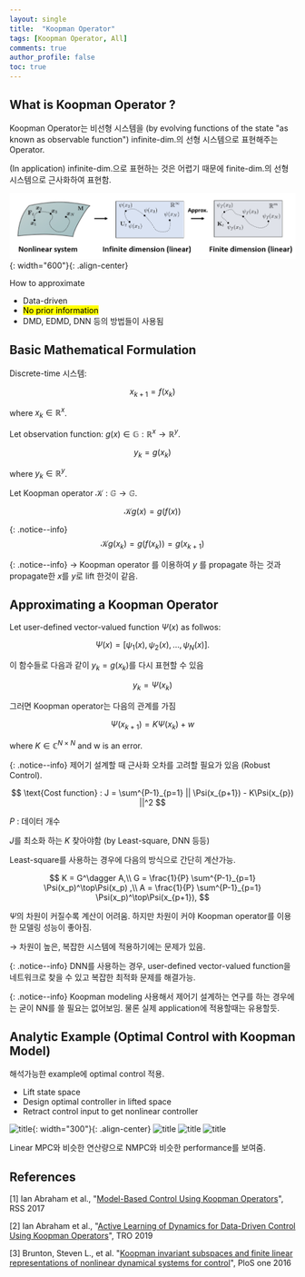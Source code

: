 ```yaml
---
layout: single
title:  "Koopman Operator"
tags: [Koopman Operator, All]
comments: true
author_profile: false
toc: true
---
```



## What is Koopman Operator ?

Koopman Operator는 비선형 시스템을 (by evolving functions of the state "as known as observable function") infinite-dim.의 선형 시스템으로 표현해주는 Operator.

(In application) infinite-dim.으로 표현하는 것은 어렵기 때문에 finite-dim.의 선형 시스템으로 근사화하여 표현함.

![title](/fig/koopman_concept.png){: width="600"}{: .align-center}

How to approximate
- Data-driven
- <mark>No prior information</mark>
- DMD, EDMD, DNN 등의 방법들이 사용됨

## Basic Mathematical Formulation

Discrete-time 시스템:

$$
x_{k+1} = f(x_k)
$$

where $x_k \in \mathbb{R}^x$.

Let observation function: $g(x) \in \mathbb{G} : \mathbb{R}^x \rightarrow \mathbb{R}^y$.

$$
y_k = g(x_k)
$$

where $y_k \in \mathbb{R}^y$.

Let Koopman operator $\mathcal K : \mathbb{G} \rightarrow \mathbb{G}$.

$$
  \mathcal{K}g (x) = g(f(x))
$$

{: .notice--info}
$$
  \mathcal{K}g (x_k) = g(f(x_k)) = g(x_{k+1})
$$

{: .notice--info}
&rarr; Koopman operator 를 이용하여 $y$ 를 propagate 하는 것과 propagate한 $x$를 $y$로 lift 한것이 같음.

## Approximating a Koopman Operator
Let user-defined vector-valued function $\Psi(x)$ as follwos:

$$
\Psi(x) = [\psi_1 (x), \psi_2 (x), \ldots, \psi_N (x)].
$$

이 함수들로 다음과 같이 $y_k = g(x_k)$를 다시 표현할 수 있음

$$
y_k = \Psi(x_k)
$$

그러면 Koopman operator는 다음의 관계를 가짐

$$
\Psi(x_{k+1}) = K\Psi(x_k) + w
$$

where $K\in \mathbb{C}^{N\times N}$ and w is an error.

{: .notice--info}
제어기 설계할 때 근사화 오차를 고려할 필요가 있음 (Robust Control).


$$
\text{Cost function} : J = \sum^{P-1}_{p=1} || \Psi(x_{p+1}) - K\Psi(x_{p}) ||^2
$$


$P$ : 데이터 개수

$J$를 최소화 하는 $K$ 찾아야함 (by Least-square, DNN 등등)

Least-square를 사용하는 경우에 다음의 방식으로 간단히 계산가능.

$$
K = G^\dagger A,\\
G = \frac{1}{P} \sum^{P-1}_{p=1} \Psi(x_p)^\top\Psi(x_p) ,\\
A = \frac{1}{P} \sum^{P-1}_{p=1} \Psi(x_p)^\top\Psi(x_{p+1}),
$$

$\Psi$의 차원이 커질수록 계산이 어려움. 하지만 차원이 커야 Koopman operator를 이용한 모델링 성능이 좋아짐. 

&rarr; 차원이 높은, 복잡한 시스템에 적용하기에는 문제가 있음.

{: .notice--info}
DNN를 사용하는 경우, user-defined vector-valued function을 네트워크로 찾을 수 있고 복잡한 최적화 문제를 해결가능. 


{: .notice--info}
Koopman modeling 사용해서 제어기 설계하는 연구를 하는 경우에는 굳이 NN를 쓸 필요는 없어보임. 물론 실제 application에 적용할때는 유용할듯.


<!-- ``` 
search: false
$$
\begin{bmatrix}
x_2\\
y_2\\
z_2  
\end{bmatrix}
= R \begin{bmatrix}
                  x_1\\
                  y_1\\
                  z_1  
                  \end{bmatrix}
$$
```

**Note:** `search: false` only works to exclude posts when using **Lunr** as a search provider. \overline{bel}(x_t) = \int_{x_{t-1}}p(x_t \mid x_{t-1}, u_{t}) bel(x_{t-1}) dx_{t-1}

{: .notice--info}

To exclude files when using **Algolia** as a search provider add an array to `algolia.files_to_exclude` in your `_config.yml`. For more configuration options be sure to check their [full documentation](https://community.algolia.com/jekyll-algolia/options.html).
$$
\overline{bel}(x_t) = \int_{x_{t-1}}p(x_t \mid x_{t-1}, u_{t}) bel(x_{t-1}) dx_{t-1}
$$


```yaml
algolia:
  # Exclude more files from indexing
  files_to_exclude:
    - index.html
    - index.md
    - excluded-file.html
    - _posts/2017-11-28-post-exclude-search.md
    - subdirectory/*.html
``` -->


## Analytic Example (Optimal Control with Koopman Model)
해석가능한 example에 optimal control 적용.
- Lift state space
- Design optimal controller in lifted space
- Retract control input to get nonlinear controller


![title](/fig/Koopman_Control.png){: width="300"}{: .align-center}
![title](/fig/KLQR.png)
![title](/fig/KMPC.png)
![title](/fig/KMPC_Compare.png)

Linear MPC와 비슷한 연산량으로 NMPC와 비슷한 performance를 보여줌.


## References
[1] Ian Abraham et al., "[Model-Based Control Using Koopman Operators](https://arxiv.org/pdf/1709.01568.pdf)", RSS 2017

[2] Ian Abraham et al., "[Active Learning of Dynamics for Data-Driven Control Using Koopman Operators](https://ieeexplore.ieee.org/abstract/document/8759089)", TRO 2019

[3] Brunton, Steven L., et al. "[Koopman invariant subspaces and finite linear representations of nonlinear dynamical systems for control](https://journals.plos.org/plosone/article?id=10.1371/journal.pone.0150171)", PloS one 2016
